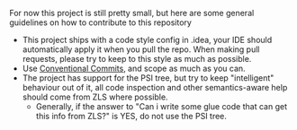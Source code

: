 For now this project is still pretty small, but here are some general guidelines on how to contribute to this repository

- This project ships with a code style config in .idea, your IDE should automatically apply it when you pull the repo.
When making pull requests, please try to keep to this style as much as possible.
- Use [Conventional Commits](https://www.conventionalcommits.org/en/v1.0.0/), and scope as much as you can.
- The project has support for the PSI tree, but try to keep "intelligent" behaviour out of it, all code inspection and
other semantics-aware help should come from ZLS where possible.
  - Generally, if the answer to "Can i write some glue code that can get this info from ZLS?" is YES, do not use the PSI
  tree.